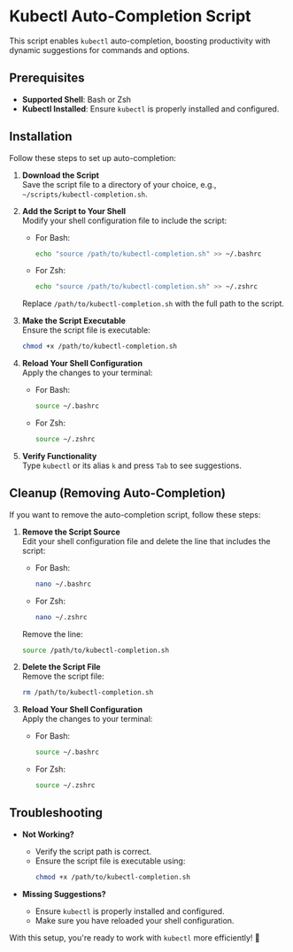 # Kubectl Auto-Completion Script

This script enables `kubectl` auto-completion, boosting productivity with dynamic suggestions for commands and options.

## Prerequisites

- **Supported Shell**: Bash or Zsh
- **Kubectl Installed**: Ensure `kubectl` is properly installed and configured.

## Installation

Follow these steps to set up auto-completion:

1. **Download the Script**  
   Save the script file to a directory of your choice, e.g., `~/scripts/kubectl-completion.sh`.

2. **Add the Script to Your Shell**  
   Modify your shell configuration file to include the script:

   - For Bash:
     ```bash
     echo "source /path/to/kubectl-completion.sh" >> ~/.bashrc
     ```
   - For Zsh:
     ```bash
     echo "source /path/to/kubectl-completion.sh" >> ~/.zshrc
     ```

   Replace `/path/to/kubectl-completion.sh` with the full path to the script.

3. **Make the Script Executable**  
   Ensure the script file is executable:
   ```bash
   chmod +x /path/to/kubectl-completion.sh
   ```

4. **Reload Your Shell Configuration**  
   Apply the changes to your terminal:

   - For Bash:
     ```bash
     source ~/.bashrc
     ```
   - For Zsh:
     ```bash
     source ~/.zshrc
     ```

5. **Verify Functionality**  
   Type `kubectl` or its alias `k` and press `Tab` to see suggestions.

## Cleanup (Removing Auto-Completion)

If you want to remove the auto-completion script, follow these steps:

1. **Remove the Script Source**  
   Edit your shell configuration file and delete the line that includes the script:
   - For Bash:
     ```bash
     nano ~/.bashrc
     ```
   - For Zsh:
     ```bash
     nano ~/.zshrc
     ```
   Remove the line:
   ```bash
   source /path/to/kubectl-completion.sh
   ```

2. **Delete the Script File**  
   Remove the script file:
   ```bash
   rm /path/to/kubectl-completion.sh
   ```

3. **Reload Your Shell Configuration**  
   Apply the changes to your terminal:
   - For Bash:
     ```bash
     source ~/.bashrc
     ```
   - For Zsh:
     ```bash
     source ~/.zshrc
     ```

## Troubleshooting

- **Not Working?**  
  - Verify the script path is correct.
  - Ensure the script file is executable using:
    ```bash
    chmod +x /path/to/kubectl-completion.sh
    ```

- **Missing Suggestions?**  
  - Ensure `kubectl` is properly installed and configured.
  - Make sure you have reloaded your shell configuration.

With this setup, you're ready to work with `kubectl` more efficiently! 🚀

